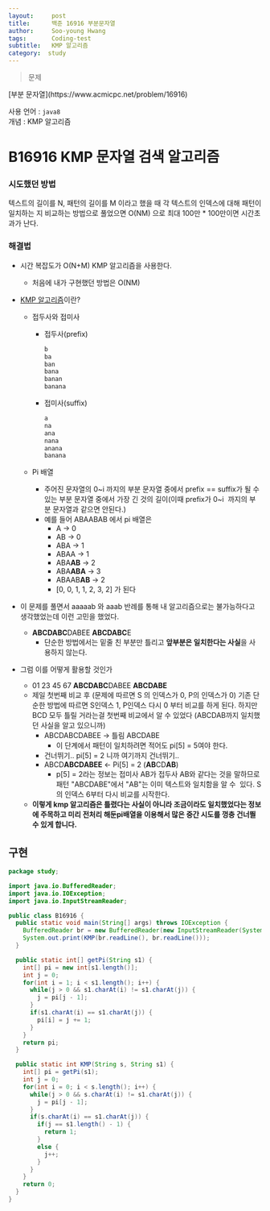 ```yaml
---
layout:     post
title:      백준 16916 부분문자열
author:     Soo-young Hwang
tags: 		Coding-test
subtitle:   KMP 알고리즘
category:  study
---
```


<blockquote>문제</blockquote>
[부분 문자열](https://www.acmicpc.net/problem/16916)   

사용 언어 : `java8`      
개념 : KMP 알고리즘


# B16916 KMP 문자열 검색 알고리즘

### 시도했던 방법

텍스트의 길이를 N, 패턴의 길이를 M 이라고 했을 때 각 텍스트의 인덱스에 대해 패턴이 일치하는 지 비교하는 방법으로 풀었으면 O(NM) 으로 최대 100만 * 100만이면 시간초과가 난다.

### 해결법

- 시간 복잡도가 O(N+M) KMP 알고리즘을 사용한다.
    - 처음에 내가 구현했던 방법은 O(NM)
- [KMP 알고리즘](https://bowbowbow.tistory.com/6)이란?
    - 접두사와 접미사
        - 접두사(prefix)

            ```jsx
            b
            ba
            ban
            bana
            banan
            banana
            ```

        - 접미사(suffix)

            ```jsx
            a
            na
            ana
            nana
            anana
            banana
            ```

    - Pi 배열
        - 주어진 문자열의 0~i 까지의 부분 문자열 중에서 prefix == suffix가 될 수 있는 부분 문자열 중에서 가장 긴 것의 길이(이때 prefix가 0~i  까지의 부분 문자열과 같으면 안된다.)
        - 예를 들어 ABAABAB 에서 pi 배열은
            - A → 0
            - AB → 0
            - ABA → 1
            - ABAA → 1
            - ABA**AB** → 2
            - ABA**ABA** → 3
            - ABAAB**AB** → 2
            - [0, 0, 1, 1, 2, 3, 2] 가 된다

- 이 문제를 풀면서 aaaaab 와 aaab 반례를 통해 내 알고리즘으로는 불가능하다고 생각했었는데 이런 고민을 했었다.
    - **ABCDABC**DABEE
      **ABCDABC**E
        - 단순한 방법에서는 밑줄 친 부분만 틀리고 **앞부분은 일치한다는 사실**을 사용하지 않는다.
- 그럼 이를 어떻게 활용할 것인가
    - 01 23 45 67
      **ABCDABC**DABEE
      **ABCDABE**
    - 제일 첫번째 비교 후 (문제에 따르면 S 의 인덱스가 0, P의 인덱스가 0)
      기존 단순한 방법에 따르면 S인덱스 1, P인덱스 다시 0 부터 비교를 하게 된다.
      하지만 BCD 모두 틀릴 거라는걸 첫번째 비교에서 알 수 있었다 (ABCDAB까지 일치했던 사실을 알고 있으니까)
        - ABCDABCDABEE → 틀림
          ABCDABE
            - 이 단계에서 패턴이 일치하려면 적어도 pi[5] = 5여야 한다.
        - 건너뛰기.. pi[5] = 2 니까 여기까지 건너뛰기..
        - ABCD**ABCDABEE** ← Pi[5] = 2 (**AB**CD**AB**)
            - p[5] = 2라는 정보는 접미사 AB가 접두사 AB와 같다는 것을 말하므로 패턴 "ABCDABE"에서 "AB"는 이미 텍스트와 일치함을 알 수  있다. S의 인덱스 6부터 다시 비교를 시작한다.
    - **이렇게 kmp 알고리즘은 틀렸다는 사실이 아니라 조금이라도 일치했었다는 정보에 주목하고 미리 전처리 해둔pi배열을 이용해서 많은 중간 시도를 껑충 건너띌 수 있게 합니다.**

## 구현

```java
package study;

import java.io.BufferedReader;
import java.io.IOException;
import java.io.InputStreamReader;

public class B16916 {
  public static void main(String[] args) throws IOException {
    BufferedReader br = new BufferedReader(new InputStreamReader(System.in));
    System.out.print(KMP(br.readLine(), br.readLine()));
  }

  public static int[] getPi(String s1) {
    int[] pi = new int[s1.length()];
    int j = 0;
    for(int i = 1; i < s1.length(); i++) {
      while(j > 0 && s1.charAt(i) != s1.charAt(j)) {
        j = pi[j - 1];
      }
      if(s1.charAt(i) == s1.charAt(j)) {
        pi[i] = j += 1;
      }
    }
    return pi;
  }

  public static int KMP(String s, String s1) {
    int[] pi = getPi(s1);
    int j = 0;
    for(int i = 0; i < s.length(); i++) {
      while(j > 0 && s.charAt(i) != s1.charAt(j)) {
        j = pi[j - 1];
      }
      if(s.charAt(i) == s1.charAt(j)) {
        if(j == s1.length() - 1) {
          return 1;
        }
        else {
          j++;
        }
      }
    }
    return 0;
  }
}

```